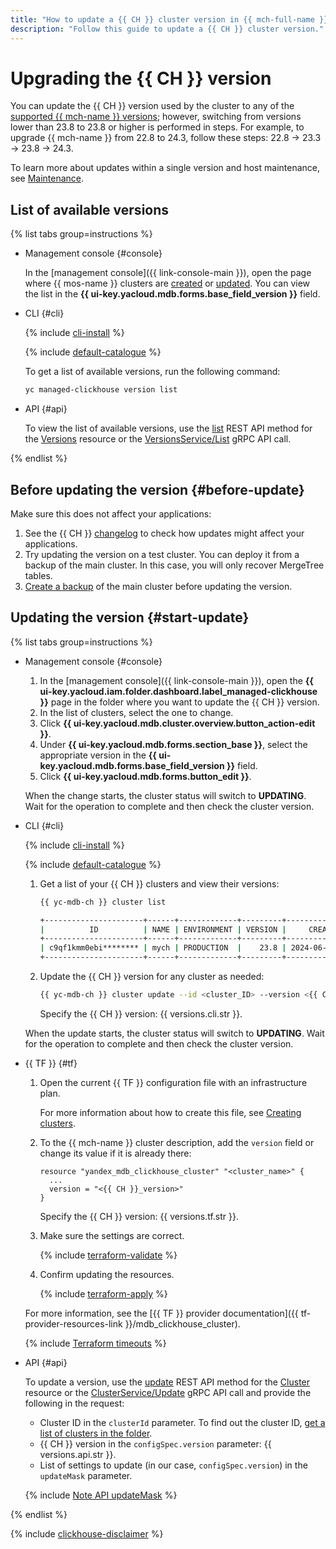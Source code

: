 ```yaml
---
title: "How to update a {{ CH }} cluster version in {{ mch-full-name }}"
description: "Follow this guide to update a {{ CH }} cluster version."
---
```


# Upgrading the {{ CH }} version

You can update the {{ CH }} version used by the cluster to any of the [supported {{ mch-name }} versions](../concepts/update-policy.md#versioning-policy); however, switching from versions lower than 23.8 to 23.8 or higher is performed in steps. For example, to upgrade {{ mch-name }} from 22.8 to 24.3, follow these steps: 22.8 → 23.3 → 23.8 → 24.3.

To learn more about updates within a single version and host maintenance, see [Maintenance](../concepts/maintenance.md).

## List of available versions

{% list tabs group=instructions %}

- Management console {#console}

   In the [management console]({{ link-console-main }}), open the page where {{ mos-name }} clusters are [created](cluster-create.md) or [updated](update.md). You can view the list in the **{{ ui-key.yacloud.mdb.forms.base_field_version }}** field.

- CLI {#cli}

   {% include [cli-install](../../_includes/cli-install.md) %}

   {% include [default-catalogue](../../_includes/default-catalogue.md) %}

   To get a list of available versions, run the following command:

   ```bash
   yc managed-clickhouse version list
   ```

- API {#api}

   To view the list of available versions, use the [list](../api-ref/Versions/list.md) REST API method for the [Versions](../api-ref/Versions/index.md) resource or the [VersionsService/List](../api-ref/grpc/versions_service.md#List) gRPC API call.

{% endlist %}

## Before updating the version {#before-update}

Make sure this does not affect your applications:

1. See the {{ CH }} [changelog](https://clickhouse.com/docs/category/changelog) to check how updates might affect your applications.
1. Try updating the version on a test cluster. You can deploy it from a backup of the main cluster. In this case, you will only recover MergeTree tables.
1. [Create a backup](cluster-backups.md) of the main cluster before updating the version.

## Updating the version {#start-update}

{% list tabs group=instructions %}

- Management console {#console}

   1. In the [management console]({{ link-console-main }}), open the **{{ ui-key.yacloud.iam.folder.dashboard.label_managed-clickhouse }}** page in the folder where you want to update the {{ CH }} version.
   1. In the list of clusters, select the one to change.
   1. Click **{{ ui-key.yacloud.mdb.cluster.overview.button_action-edit }}**.
   1. Under **{{ ui-key.yacloud.mdb.forms.section_base }}**, select the appropriate version in the **{{ ui-key.yacloud.mdb.forms.base_field_version }}** field.
   1. Click **{{ ui-key.yacloud.mdb.forms.button_edit }}**.

   When the change starts, the cluster status will switch to **UPDATING**. Wait for the operation to complete and then check the cluster version.

- CLI {#cli}

   {% include [cli-install](../../_includes/cli-install.md) %}

   {% include [default-catalogue](../../_includes/default-catalogue.md) %}

   1. Get a list of your {{ CH }} clusters and view their versions:

      ```bash
      {{ yc-mdb-ch }} cluster list

      +----------------------+------+-------------+---------+---------------------+--------+---------+
      |          ID          | NAME | ENVIRONMENT | VERSION |     CREATED AT      | HEALTH | STATUS  |
      +----------------------+------+-------------+---------+---------------------+--------+---------+
      | c9qf1kmm0ebi******** | mych | PRODUCTION  |    23.8 | 2024-06-06 10:23:22 | ALIVE  | RUNNING |
      +----------------------+------+-------------+---------+---------------------+--------+---------+
      ```

   1. Update the {{ CH }} version for any cluster as needed:

      ```bash
      {{ yc-mdb-ch }} cluster update --id <cluster_ID> --version <{{ CH }}_version>
      ```

      Specify the {{ CH }} version: {{ versions.cli.str }}.

   When the update starts, the cluster status will switch to **UPDATING**. Wait for the operation to complete and then check the cluster version.

- {{ TF }} {#tf}

   1. Open the current {{ TF }} configuration file with an infrastructure plan.

      For more information about how to create this file, see [Creating clusters](cluster-create.md).

   1. To the {{ mch-name }} cluster description, add the `version` field or change its value if it is already there:

      ```hcl
      resource "yandex_mdb_clickhouse_cluster" "<cluster_name>" {
        ...
        version = "<{{ CH }}_version>"
      }
      ```

      Specify the {{ CH }} version: {{ versions.tf.str }}.

   1. Make sure the settings are correct.

      {% include [terraform-validate](../../_includes/mdb/terraform/validate.md) %}

   1. Confirm updating the resources.

      {% include [terraform-apply](../../_includes/mdb/terraform/apply.md) %}

   For more information, see the [{{ TF }} provider documentation]({{ tf-provider-resources-link }}/mdb_clickhouse_cluster).

   {% include [Terraform timeouts](../../_includes/mdb/mch/terraform/timeouts.md) %}

- API {#api}

   To update a version, use the [update](../api-ref/Cluster/update.md) REST API method for the [Cluster](../api-ref/Cluster/index.md) resource or the [ClusterService/Update](../api-ref/grpc/cluster_service.md#Update) gRPC API call and provide the following in the request:

   * Cluster ID in the `clusterId` parameter. To find out the cluster ID, [get a list of clusters in the folder](./cluster-list.md#list-clusters).
   * {{ CH }} version in the `configSpec.version` parameter: {{ versions.api.str }}.
   * List of settings to update (in our case, `configSpec.version`) in the `updateMask` parameter.

   {% include [Note API updateMask](../../_includes/note-api-updatemask.md) %}

{% endlist %}

{% include [clickhouse-disclaimer](../../_includes/clickhouse-disclaimer.md) %}
